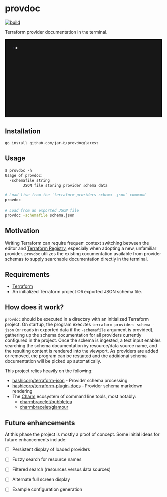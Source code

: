 # provdoc
[![build](https://github.com/jar-b/provdoc/actions/workflows/build.yml/badge.svg)](https://github.com/jar-b/provdoc/actions/workflows/build.yml)

Terraform provider documentation in the terminal.

<img width="800" src="./demo/demo.gif" />

## Installation

```
go install github.com/jar-b/provdoc@latest
```

## Usage

```console
$ provdoc -h
Usage of provdoc:
  -schemafile string
        JSON file storing provider schema data
```

```sh
# Load live from the `terraform providers schema -json` command
provdoc

# Load from an exported JSON file
provdoc -schemafile schema.json
```

## Motivation

Writing Terraform can require frequent context switching between the editor
and [Terraform Registry](https://registry.terraform.io/), especially when
adopting a new, unfamiliar provider. `provdoc` utilizes the existing
documentation available from provider schemas to supply searchable documentation
directly in the terminal.

## Requirements

- [Terraform](https://www.terraform.io/)
- An initialized Terraform project OR exported JSON schema file.

## How does it work?

`provdoc` should be executed in a directory with an initialized Terraform project.
On startup, the program executes `terraform providers schema -json` (or reads in 
exported data if the `-schemafile` argument is provided), gathering up
the schema documentation for all providers currently configured in the project. Once
the schema is ingested, a text input enables searching the schema documentation by 
resource/data source name, and the resulting content is rendered into the viewport. 
As providers are added or removed, the program can be restarted and the additional 
schema documentation will be picked up automatically.

This project relies heavily on the following:

- [hashicorp/terraform-json](https://github.com/hashicorp/terraform-json) - Provider schema processing
- [hashicorp/terraform-plugin-docs](https://github.com/hashicorp/terraform-plugin-docs) - Provider schema markdown rendering
- The [Charm](https://github.com/charmbracelet) ecosystem of command line tools, most notably:
  - [charmbracelet/bubbletea](https://github.com/charmbracelet/bubbletea)
  - [charmbracelet/glamour](https://github.com/charmbracelet/glamour)

## Future enhancements

At this phase the project is mostly a proof of concept. Some initial ideas for
future enhancements include:

- [ ] Persistent display of loaded providers
- [ ] Fuzzy search for resource names
- [ ] Filtered search (resources versus data sources) 
- [ ] Alternate full screen display
- [ ] Example configuration generation

